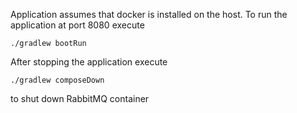 Application assumes that docker is installed on the host. To run the application at port 8080 execute
```
./gradlew bootRun
```
After stopping the application execute
```
./gradlew composeDown
```
to shut down RabbitMQ container